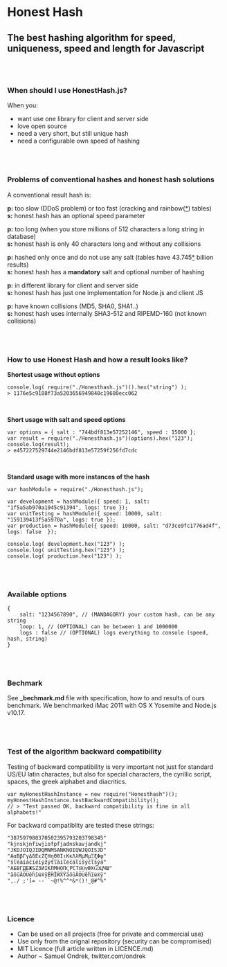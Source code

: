 # Honest Hash

## The best hashing algorithm for speed, uniqueness, speed and length for Javascript

<br/>
<br/>

### When should I use HonestHash.js?

When you:  
 
  - want use one library for client and server side
  - love open source
  - need a very short, but still unique hash
  - need a configurable own speed of hashing
   
<br/>
<br/>

### Problems of conventional hashes and honest hash solutions

A conventional result hash is:

**p:** too slow (DDoS problem) or too fast (cracking and rainbow([*][1]) tables)<br>
**s:** honest hash has an optional speed parameter
 
**p:** too long (when you store millions of 512 characters a long string in database)<br>
**s:** honest hash is only 40 characters long and without any collisions 

**p:** hashed only once and do not use any salt (tables have 43.745[*][2] billion results)<br>
**s:** honest hash has a **mandatory** salt and optional number of hashing

**p:** in different library for client and server side<br>
**s:** honest hash has just one implementation for Node.js and client JS

**p:** have known collisions (MD5, SHA0, SHA1..)<br>
**s:** honest hash uses internally SHA3-512 and RIPEMD-160 (not known collisions)

<br/>
<br/>

### How to use Honest Hash and how a result looks like?

**Shortest usage without options**

    console.log( require("./Honesthash.js")().hex("string") );
    > 1176e5c9188f73a5203656949848c19680ecc062

<br/>

**Short usage with salt and speed options**

    var options = { salt : "744bdf813e57252146", speed : 15000 };
    var result = require("./Honesthash.js")(options).hex("123");
    console.log(result);
    > e457227529744e2146bdf813e57259f256fd7cdc
    
<br/>
    
**Standard usage with more instances of the hash**

    var hashModule = require("./Honesthash.js");

    var development = hashModule({ speed: 1, salt: "1f5a5ab970a1945c91394", logs: true });
    var unitTesting = hashModule({ speed: 10000, salt: "159139413f5a5970a", logs: true });
    var production = hashModule({ speed: 10000, salt: "d73ce9fc1776ad4f", logs: false  });

    console.log( development.hex("123") );
    console.log( unitTesting.hex("123") );
    console.log( production.hex("123") );

<br/>
<br/>

### Available options

    {
        salt: "1234567890", // (MANDAGORY) your custom hash, can be any string
        loop: 1, // (OPTIONAL) can be between 1 and 1000000
        logs : false // (OPTIONAL) logs everything to console (speed, hash, string)
    }

<br/>
<br/>

### Bechmark

See **_bechmark.md** file with specification, how to and results of ours benchmark. We benchmarked
iMac 2011 with OS X Yosemite and  Node.js v10.17.

<br/>
<br/>

### Test of the algorithm backward compatibility

Testing of backward compatibility is very important not just for standard US/EU latin charactes,
but also for special characters, the cyrillic script, spaces, the greek alphabet and diacritics.

    var myHonestHashInstance = new require("Honesthash")();
    myHonestHashInstance.testBackwardCompatibility();
    // > "Test passed OK, backward compatibility is fine in all alphabets!"

For backward compatiblity are tested these strings:

    "387597980370502395793203798345"
    "kjnskjnfiwjiofpfjadnskavjandkj"
    "JKDJOIQJIDQMNMSANKNOIQWJQOISJD"
    "ΑαΒβΓγΔδΕεΖζΗηΘθΙιΚκΛλΜμΜμΞξΦφ"
    "šľéáíáčíéíýžýťľáíľéčáľíšýčľšýá"
    "АБВГДЕЖЅZЗИІКЛМНОПҀРСТȢѸФХѾЦЧШ"
    "äöüÄÖÜëḧïẅẍÿËḦÏẄẌŸäöüÄÖÜëḧïẅẍÿ"
    ",./ ;']= -- `~@!%^^*&*()!_@#^%"

<br/>
<br/>

### Licence

 - Can be used on all projects (free for private and commercial use)
 - Use only from the orignal repository (security can be compromised)
 - MIT Licence (full article written in LICENCE.md)
 - Author ~ Samuel Ondrek, twitter.com/ondrek

<br/>
<br/>

 [1]: http://en.wikipedia.org/wiki/Rainbow_table  "Check what is a rainbow table on Wikipedia"
 [2]: http://www.hashkiller.co.uk/  "Try to crack your own MD5 hash"